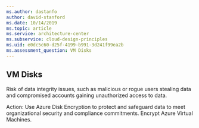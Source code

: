 ```yaml
---
ms.author: dastanfo
author: david-stanford
ms.date: 10/14/2019
ms.topic: article
ms.service: architecture-center
ms.subservice: cloud-design-principles
ms.uid: e0dc5c60-d25f-4199-b991-3d241f99ea2b
ms.assessment_question: VM Disks
---
```

## VM Disks

Risk of data integrity issues, such as malicious or rogue users stealing data and compromised accounts gaining unauthorized access to data.

Action:
Use Azure Disk Encryption to protect and safeguard data to meet organizational security and compliance commitments. Encrypt Azure Virtual Machines.
